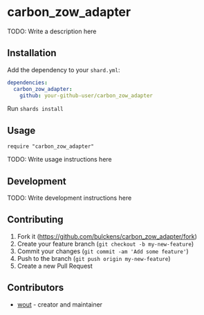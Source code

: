 # carbon_zow_adapter

TODO: Write a description here

## Installation

Add the dependency to your `shard.yml`:

```yaml
dependencies:
  carbon_zow_adapter:
    github: your-github-user/carbon_zow_adapter
```

Run `shards install`

## Usage

```crystal
require "carbon_zow_adapter"
```

TODO: Write usage instructions here

## Development

TODO: Write development instructions here

## Contributing

1. Fork it (<https://github.com/bulckens/carbon_zow_adapter/fork>)
2. Create your feature branch (`git checkout -b my-new-feature`)
3. Commit your changes (`git commit -am 'Add some feature'`)
4. Push to the branch (`git push origin my-new-feature`)
5. Create a new Pull Request

## Contributors

- [wout](https://github.com/your-github-user) - creator and maintainer
